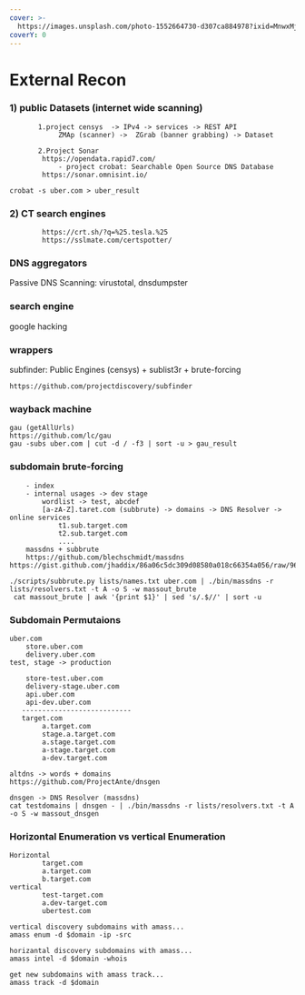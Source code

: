 ```yaml
---
cover: >-
  https://images.unsplash.com/photo-1552664730-d307ca884978?ixid=MnwxMjA3fDB8MHxwaG90by1wYWdlfHx8fGVufDB8fHx8&ixlib=rb-1.2.1&auto=format&fit=crop&w=2970&q=80
coverY: 0
---
```


# External Recon

### 1) public Datasets (internet wide scanning)

```
       1.project censys  -> IPv4 -> services -> REST API 
            ZMAp (scanner) ->  ZGrab (banner grabbing) -> Dataset 
         
       2.Project Sonar
	    https://opendata.rapid7.com/
            - project crobat: Searchable Open Source DNS Database
	    https://sonar.omnisint.io/
```

```
crobat -s uber.com > uber_result
```

### 2) CT search engines

```
        https://crt.sh/?q=%25.tesla.%25
        https://sslmate.com/certspotter/
```

### DNS aggregators

Passive DNS Scanning: virustotal, dnsdumpster

### search engine

google hacking

### wrappers

subfinder: Public Engines (censys) + sublist3r + brute-forcing

```
https://github.com/projectdiscovery/subfinder
```

### wayback machine

```
gau (getAllUrls)
https://github.com/lc/gau
gau -subs uber.com | cut -d / -f3 | sort -u > gau_result 
```

### subdomain brute-forcing

```
    - index 
    - internal usages -> dev stage 
        wordlist -> test, abcdef 
        [a-zA-Z].taret.com (subbrute) -> domains -> DNS Resolver -> online services 
            t1.sub.target.com 
            t2.sub.target.com
            .... 
    massdns + subbrute 
    https://github.com/blechschmidt/massdns
https://gist.github.com/jhaddix/86a06c5dc309d08580a018c66354a056/raw/96f4e51d96b2203f19f6381c8c545b278eaa0837/all.txt
```

```
./scripts/subbrute.py lists/names.txt uber.com | ./bin/massdns -r lists/resolvers.txt -t A -o S -w massout_brute
 cat massout_brute | awk '{print $1}' | sed 's/.$//' | sort -u
```

### Subdomain Permutaions

```
uber.com 
    store.uber.com 
    delivery.uber.com 
test, stage -> production 

    store-test.uber.com 
    delivery-stage.uber.com 
    api.uber.com 
    api-dev.uber.com 
   ---------------------------
   target.com 
        a.target.com 
        stage.a.target.com 
        a.stage.target.com 
        a-stage.target.com
        a-dev.target.com
```

```
altdns -> words + domains 
https://github.com/ProjectAnte/dnsgen

dnsgen -> DNS Resolver (massdns) 
cat testdomains | dnsgen - | ./bin/massdns -r lists/resolvers.txt -t A -o S -w massout_dnsgen
```

### Horizontal Enumeration vs vertical Enumeration

```
Horizontal 
        target.com 
        a.target.com 
        b.target.com 
vertical
        test-target.com
        a.dev-target.com
        ubertest.com
```

```
vertical discovery subdomains with amass...
amass enum -d $domain -ip -src

horizantal discovery subdomains with amass...
amass intel -d $domain -whois

get new subdomains with amass track...
amass track -d $domain
```
